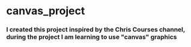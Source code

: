# canvas_project

### I created this project inspired by the Chris Courses channel, during the project I am learning to use "canvas" graphics
